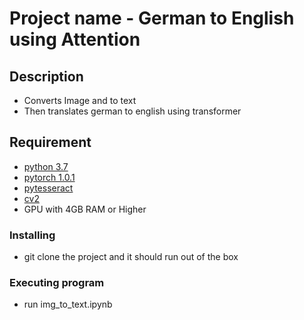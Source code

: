 # Project name - German to English using Attention

## Description
* Converts Image and to text 
* Then translates german to english using transformer

## Requirement
* [python 3.7](https://www.python.org) 
* [pytorch 1.0.1](https://pytorch.org/)
* [pytesseract](https://pypi.org/project/pytesseract/)
* [cv2](https://pypi.org/project/opencv-python/)
* GPU with 4GB RAM or Higher


### Installing
* git clone the project and it should run out of the box

### Executing program
* run img_to_text.ipynb
